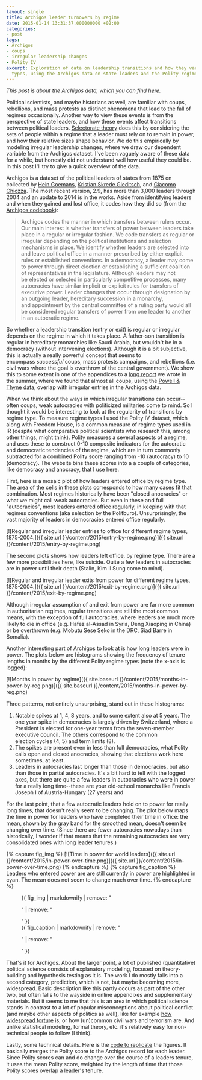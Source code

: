 ```yaml
---
layout: single
title: Archigos leader turnovers by regime
date: 2015-01-14 13:31:37.000000000 +02:00
categories:
- post
tags:
- Archigos
- coups
- irregular leadership changes
- Polity IV
excerpt: Exploration of data on leadership transitions and how they vary by regime
  types, using the Archigos data on state leaders and the Polity regime classification.
---
```


_This post is about the Archigos data, which you can find [here](http://www.rochester.edu/college/faculty/hgoemans/data.htm)._

Political scientists, and maybe historians as well, are familiar with coups, rebellions, and mass protests as distinct phenomena that lead to the fall of regimes occasionally. Another way to view these events is from the perspective of state leaders, and how these events affect transitions between political leaders. [Selectorate theory](http://www.amazon.com/Logic-Political-Survival-Bruce-Mesquita/dp/0262524406) does this by considering the sets of people within a regime that a leader must rely on to remain in power, and how their relative sizes shape behavior. We do this empirically by modeling irregular leadership changes, where we draw our dependent variable from the Archigos dataset. I've been vaguely aware of these data for a while, but honestly did not understand well how useful they could be. In this post I'll try to give a quick overview of the data.

Archigos is a dataset of the political leaders of states from 1875 on collected by [Hein Goemans](http://www.rochester.edu/college/faculty/hgoemans/), [Kristian Skrede Gleditsch](http://privatewww.essex.ac.uk/~ksg/), and [Giacomo Chiozza](http://www.vanderbilt.edu/political-science/bio/giacomo-chiozza). The most recent version, 2.9, has more than 3,000 leaders through 2004 and an update to 2014 is in the works. Aside from identifying leaders and when they gained and lost office, it codes how they did so (from the [Archigos codebook](http://www.rochester.edu/college/faculty/hgoemans/GGC_finalsubmission.pdf)):

> Archigos codes the manner in which transfers between rulers occur. Our main interest is whether transfers of power between leaders take place in a regular or irregular fashion. We code transfers as regular or irregular depending on the political institutions and selection mechanisms in place. We identify whether leaders are selected into and leave political office in a manner prescribed by either explicit rules or established conventions. In a democracy, a leader may come to power through direct election or establishing a sufficient coalition of representatives in the legislature. Although leaders may not be elected or selected in particularly competitive processes, many autocracies have similar implicit or explicit rules for transfers of executive power. Leader changes that occur through designation by an outgoing leader, hereditary succession in a monarchy, and appointment by the central committee of a ruling party would all be considered regular transfers of power from one leader to another in an autocratic regime.

So whether a leadership transition (entry or exit) is regular or irregular depends on the regime in which it takes place. A father-son transition is regular in hereditary monarchies like Saudi Arabia, but wouldn't be in a democracy (without intervening elections). Although it is a bit subjective, this is actually a really powerful concept that seems to encompass _successful_ coups, mass protests campaigns, and rebellions (i.e. civil wars where the goal is overthrow of the central government). We show this to some extent in one of the appendices to a [long report](http://arxiv.org/abs/1409.7105) we wrote in the summer, where we found that almost all coups, using the [Powell & Thyne](http://jpr.sagepub.com/content/48/2/249.short) [data](http://www.jonathanmpowell.com/coup-detat-dataset.html), overlap with irregular entries in the Archigos data.

When we think about the ways in which irregular transitions can occur--often coups, weak autocracies with politicized militaries come to mind. So I thought it would be interesting to look at the regularity of transitions by regime type. To measure regime types I used the Polity IV dataset, which along with Freedom House, is a common measure of regime types used in IR (despite what comparative political scientists who research this, among other things, might think). Polity measures a several aspects of a regime, and uses these to construct 0-10 composite indicators for the autocratic and democratic tendencies of the regime, which are in turn commonly subtracted for a combined Polity score ranging from -10 (autocracy) to 10 (democracy). The website bins these scores into a a couple of categories, like democracy and anocracy, that I use here.

First, here is a mosaic plot of how leaders entered office by regime type. The area of the cells in these plots corresponds to how many cases fit that combination. Most regimes historically have been "closed anocracies" or what we might call weak autocracies. But even in these and full "autocracies", most leaders entered office regularly, in keeping with that regimes conventions (aka selection by the Politburo). Unsurprisingly, the vast majority of leaders in democracies entered office regularly.

[![Regular and irregular leader entries to office for different regime types, 1875-2004.]({{ site.url }}/content/2015/entry-by-regime.png)]({{ site.url }}/content/2015/entry-by-regime.png)

The second plots shows how leaders left office, by regime type. There are a few more possibilities here, like suicide. Quite a few leaders in autocracies are in power until their death (Stalin, Kim Il Sung come to mind).

[![Regular and irregular leader exits from power for different regime types, 1875-2004.]({{ site.url }}/content/2015/exit-by-regime.png)]({{ site.url }}/content/2015/exit-by-regime.png)

Although irregular assumption of and exit from power are far more common in authoritarian regimes, regular transitions are still the most common means, with the exception of full autocracies, where leaders are much more likely to die in office (e.g. Hafez al-Assad in Syria, Deng Xiaoping in China) or be overthrown (e.g. Mobutu Sese Seko in the DRC, Siad Barre in Somalia).

Another interesting part of Archigos to look at is how long leaders were in power. The plots below are histograms showing the frequency of tenure lengths in months by the different Polity regime types (note the x-axis is logged):

[![Months in power by regime]({{ site.baseurl }}/content/2015/months-in-power-by-reg.png)]({{ site.baseurl }}/content/2015/months-in-power-by-reg.png)

Three patterns, not entirely unsurprising, stand out in these histograms:

1.  Notable spikes at 1, 4, 8 years, and to some extent also at 5 years. The one year spike in democracies is largely driven by Switzerland, where a President is elected for one-year terms from the seven-member executive council. The others correspond to the common election cycles (4, 5) and term limits (8).
2.  The spikes are present even in less than full democracies, what Polity calls open and closed anocracies, showing that elections work here sometimes, at least.
3.  Leaders in autocracies last longer than those in democracies, but also than those in partial autocracies. It's a bit hard to tell with the logged axes, but there are quite a few leaders in autocracies who were in power for a really long time--these are your old-school monarchs like Francis Joseph I of Austria-Hungary (27 years) and

For the last point, that a few autocratic leaders hold on to power for really long times, that doesn't really seem to be changing. The plot below maps the time in power for leaders who have completed their time in office: the mean, shown by the gray band for the smoothed mean, doesn't seem be changing over time. (Since there are fewer autocracies nowadays than historically, I wonder if that means that the remaining autocracies are very consolidated ones with long leader tenures.)

{% capture fig_img %}
[![Time in power for world leaders]({{ site.url }}/content/2015/in-power-over-time.png)]({{ site.url }}/content/2015/in-power-over-time.png)
{% endcapture %}
{% capture fig_caption %}
Leaders who entered power are are still currently in power are highlighted in cyan. The mean does not seem to change much over time.
{% endcapture %}
<figure>
  {{ fig_img | markdownify | remove: "<p>" | remove: "</p>" }}
  <figcaption>{{ fig_caption | markdownify | remove: "<p>" | remove: "</p>" }}</figcaption>
</figure>

That's it for Archigos. About the larger point, a lot of published (quantitative) political science consists of explanatory modeling, focused on theory-building and hypothesis testing as it is. The work I do mostly falls into a second category, prediction, which is not, but maybe becoming more, widespread. Basic description like this partly occurs as part of the other two, but often falls to the wayside in online appendixes and supplementary materials. But it seems to me that this is an area in which political science stands in contrast to a lot of popular misconceptions about political conflict (and maybe other aspects of politics as well), like for example [how widespread torture](http://faculty.ucmerced.edu/cconrad2/Academic/ITT_Data_Collection.html) is, or how (un)common civil wars and terrorism are. And unlike statistical modeling, formal theory, etc. it's relatively easy for non-technical people to follow (I think).

Lastly, some technical details. Here is the [code to replicate](https://github.com/andybega/mireg-blogs/tree/master/archigos-polity) the figures. It basically merges the Polity score to the Archigos record for each leader. Since Polity scores can and do change over the course of a leaders tenure, it uses the mean Polity score, weighted by the length of time that those Polity scores overlap a leader's tenure.
